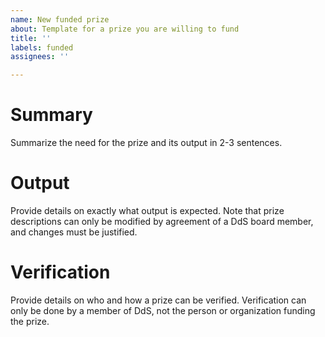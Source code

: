```yaml
---
name: New funded prize
about: Template for a prize you are willing to fund
title: ''
labels: funded
assignees: ''

---
```


# Summary

Summarize the need for the prize and its output in 2-3 sentences.

# Output

Provide details on exactly what output is expected. Note that prize descriptions can only be modified by agreement of a DdS board member, and changes must be justified.

# Verification

Provide details on who and how a prize can be verified. Verification can only be done by a member of DdS, not the person or organization funding the prize.
